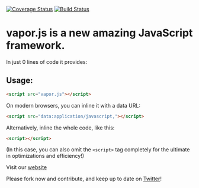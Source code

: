 [![Coverage Status](https://img.shields.io/coveralls/stanzheng/vapor.js.svg)](https://coveralls.io/r/stanzheng/vapor.js)
[![Build Status](https://travis-ci.org/stanzheng/vapor.js.svg)](https://travis-ci.org/stanzheng/vapor.js)

# vapor.js is a new amazing JavaScript framework.

In just 0 lines of code it provides:

## Usage: 
```html
<script src="vapor.js"></script>
```

On modern browsers, you can inline it with a data URL:

```html
<script src="data:application/javascript,"></script>
```

Alternatively, inline the whole code, like this:

```html
<script></script>
```

(In this case, you can also omit the `<script>` tag completely for the ultimate in optimizations and efficiency!)

Visit our [website](http://vaporjs.com)

Please fork now and contribute, and keep up to date on [Twitter](http://twitter.com/vapor_js)!

